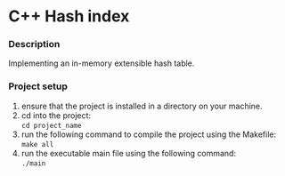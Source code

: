 # C++ Hash index

### Description

Implementing an in-memory extensible hash table.

### Project setup

1. ensure that the project is installed in a directory on your machine.
2. cd into the project:     
   ```cd project_name``` 
3. run the following command to compile the project using the Makefile:     
   ```make all```
4. run the executable main file using the following command:       
   ```./main```

